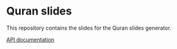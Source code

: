 # Quran slides

This repository contains the slides for the Quran slides generator.

[API documentation](https://api-docs.quran.com/docs/quran.com_versioned/4.0.0/quran-com-api/)
